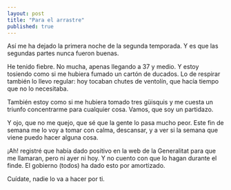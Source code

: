 ```yaml
---
layout: post
title: "Para el arrastre"
published: true
---
```


Así me ha dejado la primera noche de la segunda temporada. Y es que las segundas partes nunca fueron buenas.

He tenido fiebre. No mucha, apenas llegando a 37 y medio. Y estoy tosiendo como si me hubiera fumado un cartón de ducados. Lo de respirar también lo llevo regular: hoy tocaban chutes de ventolín, que hacía tiempo que no lo necesitaba.

También estoy como si me hubiera tomado tres güisquis y me cuesta un triunfo concentrarme para cualquier cosa. Vamos, que soy un partidazo.

Y ojo, que no me quejo, que sé que la gente lo pasa mucho peor. Este fin de semana me lo voy a tomar con calma, descansar, y a ver si la semana que viene puedo hacer alguna cosa.

¡Ah! registré que había dado positivo en la web de la Generalitat para que me llamaran, pero ni ayer ni hoy. Y no cuento con que lo hagan durante el finde. El gobierno (todos) ha dado esto por amortizado.

Cuídate, nadie lo va a hacer por ti.
